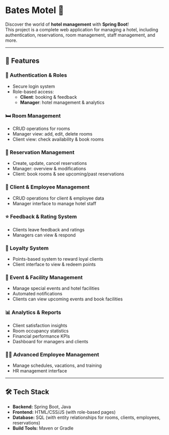 # Bates Motel 🏨

Discover the world of **hotel management** with **Spring Boot**!  
This project is a complete web application for managing a hotel, including authentication, reservations, room management, staff management, and more.

---

## 📌 Features

### 🔑 Authentication & Roles
- Secure login system
- Role-based access:
  - **Client**: booking & feedback
  - **Manager**: hotel management & analytics

### 🛏 Room Management
- CRUD operations for rooms
- Manager view: add, edit, delete rooms
- Client view: check availability & book rooms

### 📅 Reservation Management
- Create, update, cancel reservations
- Manager: overview & modifications
- Client: book rooms & see upcoming/past reservations

### 👥 Client & Employee Management
- CRUD operations for client & employee data
- Manager interface to manage hotel staff

### ⭐ Feedback & Rating System
- Clients leave feedback and ratings
- Managers can view & respond

### 🎁 Loyalty System
- Points-based system to reward loyal clients
- Client interface to view & redeem points

### 🎉 Event & Facility Management
- Manage special events and hotel facilities
- Automated notifications
- Clients can view upcoming events and book facilities

### 📊 Analytics & Reports
- Client satisfaction insights
- Room occupancy statistics
- Financial performance KPIs
- Dashboard for managers and clients

### 🧑‍💼 Advanced Employee Management
- Manage schedules, vacations, and training
- HR management interface

---

## 🛠 Tech Stack
- **Backend:** Spring Boot, Java
- **Frontend:** HTML/CSS/JS (with role-based pages)
- **Database:** SQL (with entity relationships for rooms, clients, employees, reservations)
- **Build Tools:** Maven or Gradle
